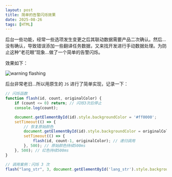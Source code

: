 ```yaml
---
layout: post
title: 简单的告警闪烁效果
date: 2025-08-26
tags: [HTML]
---
```


后台一些功能，经常一些选项发生变更之后其联动数据需要产品二次确认。然后...没有确认，导致错误添加一些翻译任务数据，又来找开发进行手动数据处理。为防止这种“老花眼”现象...做了一个简单的告警闪烁。

效果如下：

![warning flashing](https://cdn.jsdelivr.net/gh/MinsonLee/minsonlee.github.io/images/pig/warning-demo.gif)

后台非常老旧...所以用原生的 `JS` 进行了简单实现，记录一下：

```javascript
// 闪烁函数
function flash(id, count, originalColor) {
    if (count <= 0) return; // 闪烁3次后停止
    console.log(count);

    document.getElementById(id).style.backgroundColor = '#ff0000';
    setTimeout(() => {
        // 恢复原始颜色
        document.getElementById(id).style.backgroundColor = originalColor;
        setTimeout(() => {
            flash(id, count-1, originalColor); // 递归调用
        }, 500); // 原始颜色持续500ms
    }, 500); // 红色持续500ms
}

// 调用案例：闪烁 3 次
flash("lang_str", 3, document.getElementById('lang_str').style.backgroundColor);
```